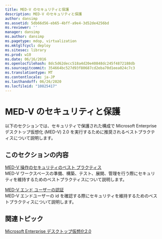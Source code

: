 ```yaml
---
title: MED-V のセキュリティと保護
description: MED-V のセキュリティと保護
author: dansimp
ms.assetid: 5db66d56-eb65-4bff-a9e4-3d52de4256bd
ms.reviewer: ''
manager: dansimp
ms.author: dansimp
ms.pagetype: mdop, virtualization
ms.mktglfcycl: deploy
ms.sitesec: library
ms.prod: w10
ms.date: 06/16/2016
ms.openlocfilehash: 8dc5d62decc518a4d20e40848dc245f4872188db
ms.sourcegitcommit: 354664bc527d93f80687cd2eba70d1eea024c7c3
ms.translationtype: MT
ms.contentlocale: ja-JP
ms.lasthandoff: 06/26/2020
ms.locfileid: "10825417"
---
```

# MED-V のセキュリティと保護


以下のセクションでは、セキュリティで保護された構成で Microsoft Enterprise デスクトップ仮想化 (MED-V) 2.0 を実行するために推奨されるベストプラクティスについて説明します。

## このセクションの内容


<a href="" id="security-best-practices-for-med-v-operations"></a>[MED-V 操作のセキュリティのベスト プラクティス](security-best-practices-for-med-v-operations.md)  
MED-V ワークスペースの準備、構築、テスト、展開、管理を行う際にセキュリティを維持するためのベストプラクティスについて説明します。

<a href="" id="authentication-of-med-v-end-users"></a>[MED-V エンド ユーザーの認証](authentication-of-med-v-end-users.md)  
MED-V エンドユーザーの id を確認する際にセキュリティを維持するためのベストプラクティスについて説明します。

## 関連トピック


[Microsoft Enterprise デスクトップ仮想化2.0](index.md)

 

 





